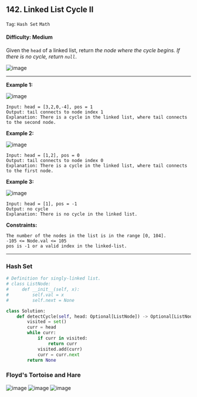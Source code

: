 ## 142. Linked List Cycle II

```Tag```: ```Hash Set``` ```Math```

#### Difficulty: Medium

Given the ```head``` of a linked list, return _the node where the cycle begins. If there is no cycle, return ```null```_.

![image](https://user-images.githubusercontent.com/35042430/210283133-57767f64-e80a-4ccf-a7ef-613d1465721b.png)

---

__Example 1:__

![image](https://assets.leetcode.com/uploads/2018/12/07/circularlinkedlist.png)
```
Input: head = [3,2,0,-4], pos = 1
Output: tail connects to node index 1
Explanation: There is a cycle in the linked list, where tail connects to the second node.
```

__Example 2:__

![image](https://assets.leetcode.com/uploads/2018/12/07/circularlinkedlist_test2.png)
```
Input: head = [1,2], pos = 0
Output: tail connects to node index 0
Explanation: There is a cycle in the linked list, where tail connects to the first node.
```

__Example 3:__

![image](https://assets.leetcode.com/uploads/2018/12/07/circularlinkedlist_test3.png)
```
Input: head = [1], pos = -1
Output: no cycle
Explanation: There is no cycle in the linked list.
```

__Constraints:__
```
The number of the nodes in the list is in the range [0, 104].
-105 <= Node.val <= 105
pos is -1 or a valid index in the linked-list.
```

---

### Hash Set

```Python
# Definition for singly-linked list.
# class ListNode:
#     def __init__(self, x):
#         self.val = x
#         self.next = None

class Solution:
    def detectCycle(self, head: Optional[ListNode]) -> Optional[ListNode]:
        visited = set()
        curr = head
        while curr:
            if curr in visited:
                return curr
            visited.add(curr)
            curr = curr.next
        return None
```

### Floyd's Tortoise and Hare

![image](https://user-images.githubusercontent.com/35042430/210283411-1e8b3484-9b54-41ca-b6dd-f788fe2b4055.png)
![image](https://user-images.githubusercontent.com/35042430/210283424-82430abb-0a84-4636-b9ed-0d9e603f708e.png)
![image](https://user-images.githubusercontent.com/35042430/210283436-a31da7e3-e4e8-41af-96a1-da40e28b6e81.png)

```Python

```
